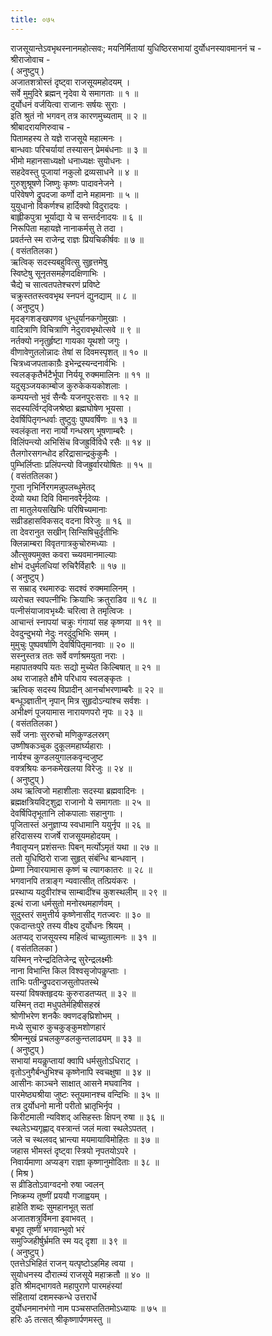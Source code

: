 ```yaml
---
title: ०७५
---
```

राजसूयान्तेऽवभृथस्नानमहोत्सवः; मयनिर्मितायां युधिष्ठिरसभायां दुर्योधनस्यावमाननं च -  
श्रीराजोवाच -  
( अनुष्टुप् )  
अजातशत्रोस्तं दृष्ट्वा राजसूयमहोदयम् ।  
सर्वे मुमुदिरे ब्रह्मन् नृदेवा ये समागताः ॥ १ ॥  
दुर्योधनं वर्जयित्वा राजानः सर्षयः सुराः ।  
इति श्रुतं नो भगवन् तत्र कारणमुच्यताम् ॥ २ ॥  
श्रीबादरायणिरुवाच -  
पितामहस्य ते यज्ञे राजसूये महात्मनः ।  
बान्धवाः परिचर्यायां तस्यासन् प्रेमबंधनाः ॥ ३ ॥  
भीमो महानसाध्यक्षो धनाध्यक्षः सुयोधनः ।  
सहदेवस्तु पूजायां नकुलो द्रव्यसाधने ॥ ४ ॥  
गुरुशुश्रूषणे जिष्णुः कृष्णः पादावनेजने ।  
परिवेषणे द्रुपदजा कर्णो दाने महामनाः ॥ ५ ॥  
युयुधानो विकर्णश्च हार्दिक्यो विदुरादयः ।  
बाह्लीकपुत्रा भूर्याद्या ये च सन्तर्दनादयः ॥ ६ ॥  
निरूपिता महायज्ञे नानाकर्मसु ते तदा ।  
प्रवर्तन्ते स्म राजेन्द्र राज्ञः प्रियचिकीर्षवः ॥ ७ ॥  
( वसंततिलका )  
ऋत्विक् सदस्यबहुवित्सु सुहृत्तमेषु  
स्विष्टेषु सूनृतसमर्हणदक्षिणाभिः ।  
चैद्ये च सात्वतपतेश्चरणं प्रविष्टे  
चक्रुस्ततस्त्ववभृथ स्नपनं द्युनद्याम् ॥ ८ ॥  
( अनुष्टुप् )  
मृदङ्‌गशङ्खपणव धुन्धुर्यानकगोमुखाः ।  
वादित्राणि विचित्राणि नेदुरावभृथोत्सवे ॥ ९ ॥  
नर्तक्यो ननृतुर्हृष्टा गायका यूथशो जगुः ।  
वीणावेणुतलोन्नादः तेषां स दिवमस्पृशत् ॥ १० ॥  
चित्रध्वजपताकाग्रैः इभेन्द्रस्यन्दनार्वभिः ।  
स्वलङ्कृतैर्भटैर्भूपा निर्ययू रुक्ममालिनः ॥ ११ ॥  
यदुसृञ्जयकाम्बोज कुरुकेकयकोशलाः ।  
कम्पयन्तो भुवं सैन्यैः यजनपुरःसराः ॥ १२ ॥  
सदस्यर्त्विग्द्‌विजश्रेष्ठा ब्रह्मघोषेण भूयसा ।  
देवर्षिपितृगन्धर्वाः तुष्टुवुः पुष्पवर्षिणः ॥ १३ ॥  
स्वलंकृता नरा नार्यो गन्धस्रग् भूषणाम्बरैः ।  
विलिंपन्त्यो अभिसिंच विजह्रुर्विविधै रसैः ॥ १४ ॥  
तैलगोरसगन्धोद हरिद्रासान्द्रकुंकुमैः ।  
पुम्भिर्लिप्ताः प्रलिंपन्त्यो विजह्रुर्वारयोषितः ॥ १५ ॥  
( वसंततिलका )  
गुप्ता नृभिर्निरगमन्नुपलब्धुमेतद्  
देव्यो यथा दिवि विमानवरैर्नृदेव्यः ।  
ता मातुलेयसखिभिः परिषिच्यमानाः  
सव्रीडहासविकसद् वदना विरेजुः ॥ १६ ॥  
ता देवरानुत सखीन् सिन्सिषिचुर्दृतीभिः  
क्लिन्नाम्बरा विवृतगात्रकुचोरुमध्याः ।  
औत्सुक्यमुक्त कवरा च्च्यवमानमाल्याः  
क्षोभं दधुर्मलधियां रुचिरैर्विहारैः ॥ १७ ॥  
( अनुष्टुप् )  
स सम्राड् रथमारुढः सदश्वं रुक्ममालिनम् ।  
व्यरोचत स्वपत्नीभिः क्रियाभिः क्रतुराडिव ॥ १८ ॥  
पत्नीसंयाजावभृथ्यैः चरित्वा ते तमृत्विजः ।  
आचान्तं स्नापयां चक्रुः गंगायां सह कृष्णया ॥ १९ ॥  
देवदुन्दुभयो नेदुः नरदुंदुभिभिः समम् ।  
मुमुचुः पुष्पवर्षाणि देवर्षिपितृमानवाः ॥ २० ॥  
सस्नुस्तत्र ततः सर्वे वर्णाश्रमयुता नराः ।  
महापातक्यपि यतः सद्यो मुच्येत किल्बिषात् ॥ २१ ॥  
अथ राजाहते क्षौमे परिधाय स्वलङ्कृतः ।  
ऋत्विक् सदस्य विप्रादीन् आनर्चाभरणाम्बरैः ॥ २२ ॥  
बन्धूञ्ज्ञातीन् नृपान् मित्र सुहृदोऽन्यांश्च सर्वशः ।  
अभीक्ष्णं पूजयामास नारायणपरो नृपः ॥ २३ ॥  
( वसंततिलका )  
सर्वे जनाः सुररुचो मणिकुण्डलस्रग्  
उष्णीषकञ्चुक दुकूलमहार्घ्यहाराः ।  
नार्यश्च कुण्डलयुगालकवृन्दजुष्ट  
वक्त्रश्रियः कनकमेखलया विरेजुः ॥ २४ ॥  
( अनुष्टुप् )  
अथ ऋत्विजो महाशीलाः सदस्या ब्रह्मवादिनः ।  
ब्रह्मक्षत्रियविट्शुद्रा राजानो ये समागताः ॥ २५ ॥  
देवर्षिपितृभूतानि लोकपालाः सहानुगाः ।  
पूजितास्तं अनुज्ञाप्य स्वधामानि ययुर्नृप ॥ २६ ॥  
हरिदासस्य राजर्षे राजसूयमहोदयम् ।  
नैवातृप्यन् प्रशंसन्तः पिबन् मर्त्योऽमृतं यथा ॥ २७ ॥  
ततो युधिष्ठिरो राजा सुहृत् संबंन्धि बान्धवान् ।  
प्रेम्णा निवारयामास कृष्णं च त्यागकातरः ॥ २८ ॥  
भगवानपि तत्राङ्‌ग न्यवात्सीत् तत्प्रियंकरः ।  
प्रस्थाप्य यदुवीरांश्च साम्बादींश्च कुशस्थलीम् ॥ २९ ॥  
इत्थं राजा धर्मसुतो मनोरथमहार्णवम् ।  
सुदुस्तरं समुत्तीर्य कृष्णेनासीद् गतज्वरः ॥ ३० ॥  
एकदान्तःपुरे तस्य वीक्ष्य दुर्योधनः श्रियम् ।  
अतप्यद् राजसूयस्य महित्वं चाच्युतात्मनः ॥ ३१ ॥  
( वसंततिलका )  
यस्मिन् नरेन्द्रदितिजेन्द्र सुरेन्द्रलक्ष्मीः  
नाना विभान्ति किल विश्वसृजोपकॢप्ताः ।  
ताभिः पतीन्द्रुपदराजसुतोपतस्थे  
यस्यां विषक्तहृदयः कुरुराडतप्यत् ॥ ३२ ॥  
यस्मिन् तदा मधुपतेर्महिषीसहस्रं  
श्रोणीभरेण शनकैः क्वणदङ्‌घ्रिशोभम् ।  
मध्ये सुचारु कुचकुङ्कुमशोणहारं  
श्रीमन्मुखं प्रचलकुण्डलकुन्तलाढ्यम् ॥ ३३ ॥  
( अनुष्टुप् )  
सभायां मयकॢप्तायां क्वापि धर्मसुतोऽधिराट् ।  
वृतोऽनुगैर्बन्धुभिश्च कृष्णेनापि स्वचक्षुषा ॥ ३४ ॥  
आसीनः काञ्चने साक्षात् आसने मघवानिव ।  
पारमेष्ठ्यश्रीया जुष्टः स्तूयमानश्च वन्दिभिः ॥ ३५ ॥  
तत्र दुर्योधनो मानी परीतो भ्रातृभिर्नृप ।  
किरीटमाली न्यविशद् असिहस्तः क्षिपन् रुषा ॥ ३६ ॥  
स्थलेऽभ्यगृह्णाद् वस्त्रान्तं जलं मत्वा स्थलेऽपतत् ।  
जले च स्थलवद् भ्रान्त्या मयमायाविमोहितः ॥ ३७ ॥  
जहास भीमस्तं दृष्ट्वा स्त्रियो नृपतयोऽपरे ।  
निवार्यमाणा अप्यङ्‌ग राज्ञा कृष्णानुमोदिताः ॥ ३८ ॥  
( मिश्र )  
स व्रीडितोऽवाग्वदनो रुषा ज्वलन्  
निष्क्रम्य तूष्णीं प्रययौ गजाह्वयम् ।  
हाहेति शब्दः सुमहानभूत् सतां  
अजातशत्रुर्विमना इवाभवत् ।  
बभूव तूष्णीं भगवान्भुवो भरं  
समुज्जिहीर्षुर्भ्रमति स्म यद् दृशा ॥ ३९ ॥  
( अनुष्टुप् )  
एतत्तेऽभिहितं राजन् यत्पृष्टोऽहमिह त्वया ।  
सुयोधनस्य दौरात्म्यं राजसूये महाक्रतौ ॥ ४० ॥  
इति श्रीमद्भागवते महापुराणे पारमहंस्यां  
संहितायां दशमस्कन्धे उत्तरार्धे  
दुर्योधनमानभंगो नाम पञ्चसप्ततितमोऽध्यायः ॥ ७५ ॥  
हरिः ॐ तत्सत् श्रीकृष्णार्पणमस्तु ॥